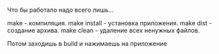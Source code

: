 Что бы работало надо всего лишь...

make - компиляция.
make install - установка приложения.
make dist - создание архива.
make clean - удаление всех ненужных файлов.

Потом заходишь в build и нажимаешь на приложение
